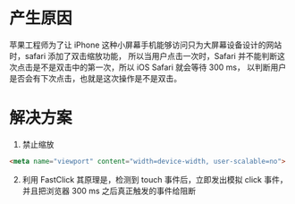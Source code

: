 # 产生原因

苹果工程师为了让 iPhone 这种小屏幕手机能够访问只为大屏幕设备设计的网站时，safari 添加了双击缩放功能，
所以当用户点击一次时，Safari 并不能判断这次点击是不是双击中的第一次，所以 iOS Safari 就会等待 300 ms，
以判断用户是否会有下次点击，也就是这次操作是不是双击。

# 解决方案

1. 禁止缩放
``` HTML
<meta name="viewport" content="width=device-width, user-scalable=no">
```
2. 利用 FastClick
其原理是，检测到 touch 事件后，立即发出模拟 click 事件，并且把浏览器 300 ms 之后真正触发的事件给阻断